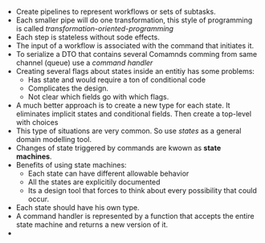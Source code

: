 - Create pipelines to represent workflows or sets of subtasks.
- Each smaller pipe will do one transformation, this style of programming is called *transformation-oriented-programming*
- Each step is stateless without sode effects.
- The input of a workflow is associated with the command that initiates it.
- To serialize a DTO that contains several Comamnds comming from same channel (queue) use a *command handler*
- Creating several flags about states inside an entitiy has some problems:
  - Has state and would require a ton of conditional code
  - Complicates the design. 
  - Not clear which fields go with which flags.
- A much better approach is to create a new type for each state. It eliminates implicit states and conditional fields. Then create a top-level with choices
- This type of situations are very common. So use *states* as a general domain modelling tool. 
- Changes of state triggered by commands are kwown as **state machines**.
- Benefits of using state machines:
  - Each state can have different allowable behavior
  - All the states are explicitily documented
  - Its a design tool that forces to think about every possibility that could occur.
- Each state should have his own type.
- A command handler is represented by a function that accepts the entire state machine and returns a new version of it.
- 